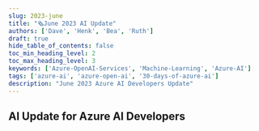 ```yaml
---
slug: 2023-june
title: "🗞️June 2023 AI Update"
authors: ['Dave', 'Henk', 'Bea', 'Ruth']
draft: true
hide_table_of_contents: false
toc_min_heading_level: 2
toc_max_heading_level: 3
keywords: ['Azure-OpenAI-Services', 'Machine-Learning', 'Azure-AI']
tags: ['azure-ai', 'azure-open-ai', '30-days-of-azure-ai']
description: "June 2023 Azure AI Developers Update"
---
```


## AI Update for Azure AI Developers

<!--truncate-->
